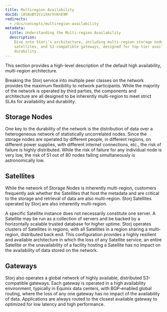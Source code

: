```yaml
---
title: Multiregion Availability
docId: i8S8oBY2CviXmrVnKnE9M
redirects:
  - /dcs/concepts/multiregion-availability
metadata:
  title: Understanding the Multi-region Availability
  description:
    Dive into Storj’s architecture, including multi-region storage nodes,
    satellites, and S3-compatible gateways, designed for top-tier availability and
    durability.
---
```


This section provides a high-level description of the default high availability, multi-region architecture.

Breaking the Storj service into multiple peer classes on the network provides the maximum flexibility to network participants. While the majority of the network is operated by third parties, the components and architecture are all designed to be inherently multi-region to meet strict SLAs for availability and durability.

## Storage Nodes

One key to the durability of the network is the distribution of data over a heterogeneous network of statistically uncorrelated nodes. Since the storage nodes are operated by different people, in different regions, on different power supplies, with different internet connections, etc., the risk of failure is highly distributed. While the risk of failure for any individual node is very low, the risk of 51 out of 80 nodes failing simultaneously is astronomically low.

## Satellites

While the network of Storage Nodes is inherently multi-region, customers frequently ask whether the Satellites that host the metadata and are critical to the storage and retrieval of data are also multi-region. Storj Satellites operated by Storj are also inherently multi-region.

A specific Satellite instance does not necessarily constitute one server. A Satellite may be run as a collection of servers and be backed by a horizontally scalable trusted database for higher uptime. Storj operates clusters of Satellites in regions, with all Satellites in a region sharing a multi-region, distributed back end. This configuration provides a highly resilient and available architecture in which the loss of any Satellite service, an entire Satellite or the unavailability of a facility hosting a Satellite has no impact on the availability of data stored on the network.

## Gateways

Storj also operates a global network of highly available, distributed S3-compatible gateways. Each gateway is operated in a high availability environment, typically in Equinix data centers, with BGP-enabled global routing, where the loss of any one gateway has no impact of the availability of data. Applications are always routed to the closest available gateway to optimized for low latency and high performance.
